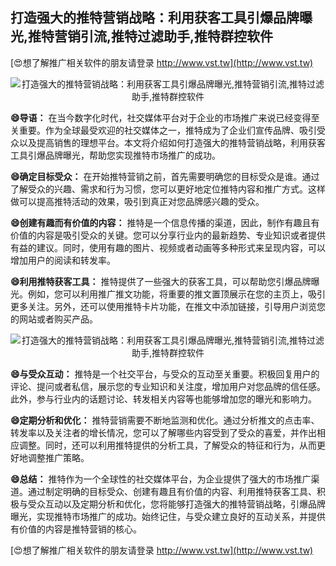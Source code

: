 ## **打造强大的推特营销战略：利用获客工具引爆品牌曝光,推特营销引流,推特过滤助手,推特群控软件**

[😍想了解推广相关软件的朋友请登录 http://www.vst.tw](http://www.vst.tw)

 <center><img src="https://vst.tw/MP4/tuiguang/png/0.png" alt="打造强大的推特营销战略：利用获客工具引爆品牌曝光,推特营销引流,推特过滤助手,推特群控软件"></center>

**😄导语：**
在当今数字化时代，社交媒体平台对于企业的市场推广来说已经变得至关重要。作为全球最受欢迎的社交媒体之一，推特成为了企业们宣传品牌、吸引受众以及提高销售的理想平台。本文将介绍如何打造强大的推特营销战略，利用获客工具引爆品牌曝光，帮助您实现推特市场推广的成功。

**😄确定目标受众：**
在开始推特营销之前，首先需要明确您的目标受众是谁。通过了解受众的兴趣、需求和行为习惯，您可以更好地定位推特内容和推广方式。这样做可以提高推特活动的效果，吸引到真正对您品牌感兴趣的受众。

**😄创建有趣而有价值的内容：**
推特是一个信息传播的渠道，因此，制作有趣且有价值的内容是吸引受众的关键。您可以分享行业内的最新趋势、专业知识或者提供有益的建议。同时，使用有趣的图片、视频或者动画等多种形式来呈现内容，可以增加用户的阅读和转发率。

**😄利用推特获客工具：**
推特提供了一些强大的获客工具，可以帮助您引爆品牌曝光。例如，您可以利用推广推文功能，将重要的推文置顶展示在您的主页上，吸引更多关注。另外，还可以使用推特卡片功能，在推文中添加链接，引导用户浏览您的网站或者购买产品。

 <center><img src="https://vst.tw/MP4/tuiguang/png/2.png" alt="打造强大的推特营销战略：利用获客工具引爆品牌曝光,推特营销引流,推特过滤助手,推特群控软件"></center>

**😄与受众互动：**
推特是一个社交平台，与受众的互动至关重要。积极回复用户的评论、提问或者私信，展示您的专业知识和关注度，增加用户对您品牌的信任感。此外，参与行业内的话题讨论、转发相关内容等也能够增加您的曝光和影响力。

**😄定期分析和优化：**
推特营销需要不断地监测和优化。通过分析推文的点击率、转发率以及关注者的增长情况，您可以了解哪些内容受到了受众的喜爱，并作出相应调整。同时，还可以利用推特提供的分析工具，了解受众的特征和行为，从而更好地调整推广策略。

**😄总结：**
推特作为一个全球性的社交媒体平台，为企业提供了强大的市场推广渠道。通过制定明确的目标受众、创建有趣且有价值的内容、利用推特获客工具、积极与受众互动以及定期分析和优化，您将能够打造强大的推特营销战略，引爆品牌曝光，实现推特市场推广的成功。始终记住，与受众建立良好的互动关系，并提供有价值的内容是推特营销的核心。

[😍想了解推广相关软件的朋友请登录 http://www.vst.tw](http://www.vst.tw)




